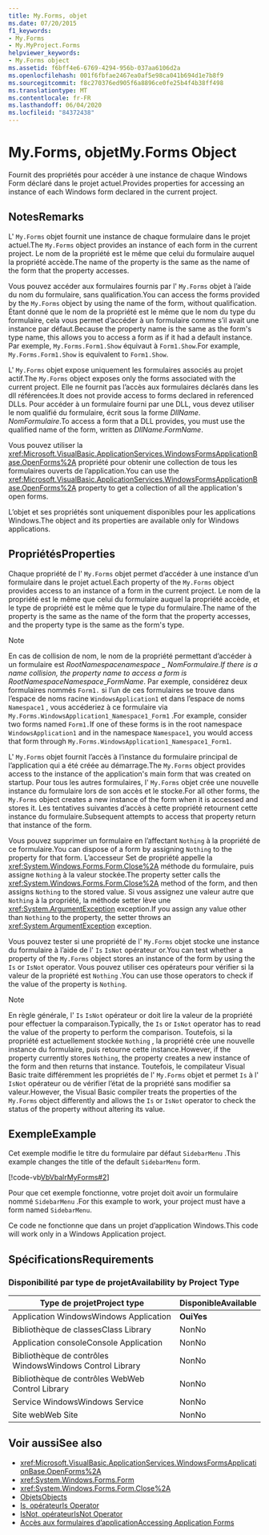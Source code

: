 ```yaml
---
title: My.Forms, objet
ms.date: 07/20/2015
f1_keywords:
- My.Forms
- My.MyProject.Forms
helpviewer_keywords:
- My.Forms object
ms.assetid: f6bff4e6-6769-4294-956b-037aa6106d2a
ms.openlocfilehash: 001f6fbfae2467ea0af5e98ca041b694d1e7b8f9
ms.sourcegitcommit: f8c270376ed905f6a8896ce0fe25b4f4b38ff498
ms.translationtype: MT
ms.contentlocale: fr-FR
ms.lasthandoff: 06/04/2020
ms.locfileid: "84372438"
---
```

# <a name="myforms-object"></a><span data-ttu-id="fa70e-102">My.Forms, objet</span><span class="sxs-lookup"><span data-stu-id="fa70e-102">My.Forms Object</span></span>

<span data-ttu-id="fa70e-103">Fournit des propriétés pour accéder à une instance de chaque Windows Form déclaré dans le projet actuel.</span><span class="sxs-lookup"><span data-stu-id="fa70e-103">Provides properties for accessing an instance of each Windows form declared in the current project.</span></span>

## <a name="remarks"></a><span data-ttu-id="fa70e-104">Notes</span><span class="sxs-lookup"><span data-stu-id="fa70e-104">Remarks</span></span>

<span data-ttu-id="fa70e-105">L' `My.Forms` objet fournit une instance de chaque formulaire dans le projet actuel.</span><span class="sxs-lookup"><span data-stu-id="fa70e-105">The `My.Forms` object provides an instance of each form in the current project.</span></span> <span data-ttu-id="fa70e-106">Le nom de la propriété est le même que celui du formulaire auquel la propriété accède.</span><span class="sxs-lookup"><span data-stu-id="fa70e-106">The name of the property is the same as the name of the form that the property accesses.</span></span>

<span data-ttu-id="fa70e-107">Vous pouvez accéder aux formulaires fournis par l' `My.Forms` objet à l’aide du nom du formulaire, sans qualification.</span><span class="sxs-lookup"><span data-stu-id="fa70e-107">You can access the forms provided by the `My.Forms` object by using the name of the form, without qualification.</span></span> <span data-ttu-id="fa70e-108">Étant donné que le nom de la propriété est le même que le nom du type du formulaire, cela vous permet d’accéder à un formulaire comme s’il avait une instance par défaut.</span><span class="sxs-lookup"><span data-stu-id="fa70e-108">Because the property name is the same as the form's type name, this allows you to access a form as if it had a default instance.</span></span> <span data-ttu-id="fa70e-109">Par exemple, `My.Forms.Form1.Show` équivaut à `Form1.Show`.</span><span class="sxs-lookup"><span data-stu-id="fa70e-109">For example, `My.Forms.Form1.Show` is equivalent to `Form1.Show`.</span></span>

<span data-ttu-id="fa70e-110">L' `My.Forms` objet expose uniquement les formulaires associés au projet actif.</span><span class="sxs-lookup"><span data-stu-id="fa70e-110">The `My.Forms` object exposes only the forms associated with the current project.</span></span> <span data-ttu-id="fa70e-111">Elle ne fournit pas l’accès aux formulaires déclarés dans les dll référencées.</span><span class="sxs-lookup"><span data-stu-id="fa70e-111">It does not provide access to forms declared in referenced DLLs.</span></span> <span data-ttu-id="fa70e-112">Pour accéder à un formulaire fourni par une DLL, vous devez utiliser le nom qualifié du formulaire, écrit sous la forme *DllName*. *NomFormulaire*.</span><span class="sxs-lookup"><span data-stu-id="fa70e-112">To access a form that a DLL provides, you must use the qualified name of the form, written as *DllName*.*FormName*.</span></span>

<span data-ttu-id="fa70e-113">Vous pouvez utiliser la <xref:Microsoft.VisualBasic.ApplicationServices.WindowsFormsApplicationBase.OpenForms%2A> propriété pour obtenir une collection de tous les formulaires ouverts de l’application.</span><span class="sxs-lookup"><span data-stu-id="fa70e-113">You can use the <xref:Microsoft.VisualBasic.ApplicationServices.WindowsFormsApplicationBase.OpenForms%2A> property to get a collection of all the application's open forms.</span></span>

<span data-ttu-id="fa70e-114">L’objet et ses propriétés sont uniquement disponibles pour les applications Windows.</span><span class="sxs-lookup"><span data-stu-id="fa70e-114">The object and its properties are available only for Windows applications.</span></span>

## <a name="properties"></a><span data-ttu-id="fa70e-115">Propriétés</span><span class="sxs-lookup"><span data-stu-id="fa70e-115">Properties</span></span>

<span data-ttu-id="fa70e-116">Chaque propriété de l' `My.Forms` objet permet d’accéder à une instance d’un formulaire dans le projet actuel.</span><span class="sxs-lookup"><span data-stu-id="fa70e-116">Each property of the `My.Forms` object provides access to an instance of a form in the current project.</span></span> <span data-ttu-id="fa70e-117">Le nom de la propriété est le même que celui du formulaire auquel la propriété accède, et le type de propriété est le même que le type du formulaire.</span><span class="sxs-lookup"><span data-stu-id="fa70e-117">The name of the property is the same as the name of the form that the property accesses, and the property type is the same as the form's type.</span></span>

> [!NOTE]
> <span data-ttu-id="fa70e-118">En cas de collision de nom, le nom de la propriété permettant d’accéder à un formulaire est *RootNamespace*_*namespace* \_ *NomFormulaire*.</span><span class="sxs-lookup"><span data-stu-id="fa70e-118">If there is a name collision, the property name to access a form is *RootNamespace*_*Namespace*\_*FormName*.</span></span> <span data-ttu-id="fa70e-119">Par exemple, considérez deux formulaires nommés `Form1.` si l’un de ces formulaires se trouve dans l’espace de noms racine `WindowsApplication1` et dans l’espace de noms `Namespace1` , vous accéderiez à ce formulaire via `My.Forms.WindowsApplication1_Namespace1_Form1` .</span><span class="sxs-lookup"><span data-stu-id="fa70e-119">For example, consider two forms named `Form1.`If one of these forms is in the root namespace `WindowsApplication1` and in the namespace `Namespace1`, you would access that form through `My.Forms.WindowsApplication1_Namespace1_Form1`.</span></span>

<span data-ttu-id="fa70e-120">L' `My.Forms` objet fournit l’accès à l’instance du formulaire principal de l’application qui a été créée au démarrage.</span><span class="sxs-lookup"><span data-stu-id="fa70e-120">The `My.Forms` object provides access to the instance of the application's main form that was created on startup.</span></span> <span data-ttu-id="fa70e-121">Pour tous les autres formulaires, l' `My.Forms` objet crée une nouvelle instance du formulaire lors de son accès et le stocke.</span><span class="sxs-lookup"><span data-stu-id="fa70e-121">For all other forms, the `My.Forms` object creates a new instance of the form when it is accessed and stores it.</span></span> <span data-ttu-id="fa70e-122">Les tentatives suivantes d’accès à cette propriété retournent cette instance du formulaire.</span><span class="sxs-lookup"><span data-stu-id="fa70e-122">Subsequent attempts to access that property return that instance of the form.</span></span>

<span data-ttu-id="fa70e-123">Vous pouvez supprimer un formulaire en l’affectant `Nothing` à la propriété de ce formulaire.</span><span class="sxs-lookup"><span data-stu-id="fa70e-123">You can dispose of a form by assigning `Nothing` to the property for that form.</span></span> <span data-ttu-id="fa70e-124">L’accesseur Set de propriété appelle la <xref:System.Windows.Forms.Form.Close%2A> méthode du formulaire, puis assigne `Nothing` à la valeur stockée.</span><span class="sxs-lookup"><span data-stu-id="fa70e-124">The property setter calls the <xref:System.Windows.Forms.Form.Close%2A> method of the form, and then assigns `Nothing` to the stored value.</span></span> <span data-ttu-id="fa70e-125">Si vous assignez une valeur autre que `Nothing` à la propriété, la méthode setter lève une <xref:System.ArgumentException> exception.</span><span class="sxs-lookup"><span data-stu-id="fa70e-125">If you assign any value other than `Nothing` to the property, the setter throws an <xref:System.ArgumentException> exception.</span></span>

<span data-ttu-id="fa70e-126">Vous pouvez tester si une propriété de l' `My.Forms` objet stocke une instance du formulaire à l’aide de l' `Is` `IsNot` opérateur or.</span><span class="sxs-lookup"><span data-stu-id="fa70e-126">You can test whether a property of the `My.Forms` object stores an instance of the form by using the `Is` or `IsNot` operator.</span></span> <span data-ttu-id="fa70e-127">Vous pouvez utiliser ces opérateurs pour vérifier si la valeur de la propriété est `Nothing` .</span><span class="sxs-lookup"><span data-stu-id="fa70e-127">You can use those operators to check if the value of the property is `Nothing`.</span></span>

> [!NOTE]
> <span data-ttu-id="fa70e-128">En règle générale, l' `Is` `IsNot` opérateur or doit lire la valeur de la propriété pour effectuer la comparaison.</span><span class="sxs-lookup"><span data-stu-id="fa70e-128">Typically, the `Is` or `IsNot` operator has to read the value of the property to perform the comparison.</span></span> <span data-ttu-id="fa70e-129">Toutefois, si la propriété est actuellement stockée `Nothing` , la propriété crée une nouvelle instance du formulaire, puis retourne cette instance.</span><span class="sxs-lookup"><span data-stu-id="fa70e-129">However, if the property currently stores `Nothing`, the property creates a new instance of the form and then returns that instance.</span></span> <span data-ttu-id="fa70e-130">Toutefois, le compilateur Visual Basic traite différemment les propriétés de l' `My.Forms` objet et permet `Is` à l' `IsNot` opérateur ou de vérifier l’état de la propriété sans modifier sa valeur.</span><span class="sxs-lookup"><span data-stu-id="fa70e-130">However, the Visual Basic compiler treats the properties of the `My.Forms` object differently and allows the `Is` or `IsNot` operator to check the status of the property without altering its value.</span></span>

## <a name="example"></a><span data-ttu-id="fa70e-131">Exemple</span><span class="sxs-lookup"><span data-stu-id="fa70e-131">Example</span></span>

<span data-ttu-id="fa70e-132">Cet exemple modifie le titre du formulaire par défaut `SidebarMenu` .</span><span class="sxs-lookup"><span data-stu-id="fa70e-132">This example changes the title of the default `SidebarMenu` form.</span></span>

[!code-vb[VbVbalrMyForms#2](~/samples/snippets/visualbasic/VS_Snippets_VBCSharp/VbVbalrMyForms/VB/Class1.vb#2)]

<span data-ttu-id="fa70e-133">Pour que cet exemple fonctionne, votre projet doit avoir un formulaire nommé `SidebarMenu` .</span><span class="sxs-lookup"><span data-stu-id="fa70e-133">For this example to work, your project must have a form named `SidebarMenu`.</span></span>

<span data-ttu-id="fa70e-134">Ce code ne fonctionne que dans un projet d’application Windows.</span><span class="sxs-lookup"><span data-stu-id="fa70e-134">This code will work only in a Windows Application project.</span></span>

## <a name="requirements"></a><span data-ttu-id="fa70e-135">Spécifications</span><span class="sxs-lookup"><span data-stu-id="fa70e-135">Requirements</span></span>

### <a name="availability-by-project-type"></a><span data-ttu-id="fa70e-136">Disponibilité par type de projet</span><span class="sxs-lookup"><span data-stu-id="fa70e-136">Availability by Project Type</span></span>

|<span data-ttu-id="fa70e-137">Type de projet</span><span class="sxs-lookup"><span data-stu-id="fa70e-137">Project type</span></span>|<span data-ttu-id="fa70e-138">Disponible</span><span class="sxs-lookup"><span data-stu-id="fa70e-138">Available</span></span>|
|---|---|
|<span data-ttu-id="fa70e-139">Application Windows</span><span class="sxs-lookup"><span data-stu-id="fa70e-139">Windows Application</span></span>|<span data-ttu-id="fa70e-140">**Oui**</span><span class="sxs-lookup"><span data-stu-id="fa70e-140">**Yes**</span></span>|
|<span data-ttu-id="fa70e-141">Bibliothèque de classes</span><span class="sxs-lookup"><span data-stu-id="fa70e-141">Class Library</span></span>|<span data-ttu-id="fa70e-142">Non</span><span class="sxs-lookup"><span data-stu-id="fa70e-142">No</span></span>|
|<span data-ttu-id="fa70e-143">Application console</span><span class="sxs-lookup"><span data-stu-id="fa70e-143">Console Application</span></span>|<span data-ttu-id="fa70e-144">Non</span><span class="sxs-lookup"><span data-stu-id="fa70e-144">No</span></span>|
|<span data-ttu-id="fa70e-145">Bibliothèque de contrôles Windows</span><span class="sxs-lookup"><span data-stu-id="fa70e-145">Windows Control Library</span></span>|<span data-ttu-id="fa70e-146">Non</span><span class="sxs-lookup"><span data-stu-id="fa70e-146">No</span></span>|
|<span data-ttu-id="fa70e-147">Bibliothèque de contrôles Web</span><span class="sxs-lookup"><span data-stu-id="fa70e-147">Web Control Library</span></span>|<span data-ttu-id="fa70e-148">Non</span><span class="sxs-lookup"><span data-stu-id="fa70e-148">No</span></span>|
|<span data-ttu-id="fa70e-149">Service Windows</span><span class="sxs-lookup"><span data-stu-id="fa70e-149">Windows Service</span></span>|<span data-ttu-id="fa70e-150">Non</span><span class="sxs-lookup"><span data-stu-id="fa70e-150">No</span></span>|
|<span data-ttu-id="fa70e-151">Site web</span><span class="sxs-lookup"><span data-stu-id="fa70e-151">Web Site</span></span>|<span data-ttu-id="fa70e-152">Non</span><span class="sxs-lookup"><span data-stu-id="fa70e-152">No</span></span>|

## <a name="see-also"></a><span data-ttu-id="fa70e-153">Voir aussi</span><span class="sxs-lookup"><span data-stu-id="fa70e-153">See also</span></span>

- <xref:Microsoft.VisualBasic.ApplicationServices.WindowsFormsApplicationBase.OpenForms%2A>
- <xref:System.Windows.Forms.Form>
- <xref:System.Windows.Forms.Form.Close%2A>
- [<span data-ttu-id="fa70e-154">Objets</span><span class="sxs-lookup"><span data-stu-id="fa70e-154">Objects</span></span>](index.md)
- [<span data-ttu-id="fa70e-155">Is, opérateur</span><span class="sxs-lookup"><span data-stu-id="fa70e-155">Is Operator</span></span>](../operators/is-operator.md)
- [<span data-ttu-id="fa70e-156">IsNot, opérateur</span><span class="sxs-lookup"><span data-stu-id="fa70e-156">IsNot Operator</span></span>](../operators/isnot-operator.md)
- [<span data-ttu-id="fa70e-157">Accès aux formulaires d’application</span><span class="sxs-lookup"><span data-stu-id="fa70e-157">Accessing Application Forms</span></span>](../../developing-apps/programming/accessing-application-forms.md)
